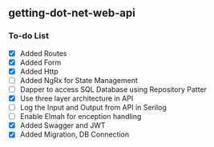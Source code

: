 ## getting-dot-net-web-api

### To-do List

- [x] Added Routes
- [x] Added Form
- [x] Added Http
- [ ] Added NgRx for State Management
- [ ] Dapper to access SQL Database using Repository Patter
- [x] Use three layer architecture in API
- [ ] Log the Input and Output from API in Serilog
- [ ] Enable Elmah for enception handling
- [x] Added Swagger and JWT
- [x] Added Migration, DB Connection
